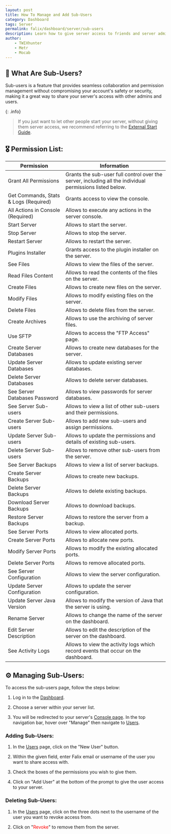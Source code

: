 ```yaml
---
layout: post
title: How To Manage and Add Sub-Users
category: Dashboard
tags: Server
permalink: falix/dashboard/server/sub-users
description: Learn how to give server access to friends and server admins.
author:
    - TWIXhunter
    - Metr
    - Mocab
---
```


## :bust_in_silhouette: What Are Sub-Users?

Sub-users is a feature that provides seamless collaboration and permission management without compromising your account's safety or security, making it a great way to share your server's access with other admins and users.

{: .info}

> If you just want to let other people start your server, without giving them server access, we recommend referring to the [External Start Guide](https://kb.falixnodes.net/falix/dashboard/server/external-start).

## :medal_military: Permission List:

| Permission                            | Information                                                                                              |
| ------------------------------------- | -------------------------------------------------------------------------------------------------------- |
| Grant All Permissions                 | Grants the sub-user full control over the server, including all the individual permissions listed below. |
| Get Commands, Stats & Logs (Required) | Grants access to view the console.                                                                       |
| All Actions in Console (Required)     | Allows to execute any actions in the server console.                                                     |
| Start Server                          | Allows to start the server.                                                                              |
| Stop Server                           | Allows to stop the server.                                                                               |
| Restart Server                        | Allows to restart the server.                                                                            |
| Plugins Installer                     | Grants access to the plugin installer on the server.                                                     |
| See Files                             | Allows to view the files of the server.                                                                  |
| Read Files Content                    | Allows to read the contents of the files on the server.                                                  |
| Create Files                          | Allows to create new files on the server.                                                                |
| Modify Files                          | Allows to modify existing files on the server.                                                           |
| Delete Files                          | Allows to delete files from the server.                                                                  |
| Create Archives                       | Allows to use the archiving of server files.                                                             |
| Use SFTP                              | Allows to access the "FTP Access" page.                                                                  |
| Create Server Databases               | Allows to create new databases for the server.                                                           |
| Update Server Databases               | Allows to update existing server databases.                                                              |
| Delete Server Databases               | Allows to delete server databases.                                                                       |
| See Server Databases Password         | Allows to view passwords for server databases.                                                           |
| See Server Sub-users                  | Allows to view a list of other sub-users and their permissions.                                          |
| Create Server Sub-users               | Allows to add new sub-users and assign permissions.                                                      |
| Update Server Sub-users               | Allows to update the permissions and details of existing sub-users.                                      |
| Delete Server Sub-users               | Allows to remove other sub-users from the server.                                                        |
| See Server Backups                    | Allows to view a list of server backups.                                                                 |
| Create Server Backups                 | Allows to create new backups.                                                                            |
| Delete Server Backups                 | Allows to delete existing backups.                                                                       |
| Download Server Backups               | Allows to download backups.                                                                              |
| Restore Server Backups                | Allows to restore the server from a backup.                                                              |
| See Server Ports                      | Allows to view allocated ports.                                                                          |
| Create Server Ports                   | Allows to allocate new ports.                                                                            |
| Modify Server Ports                   | Allows to modify the existing allocated ports.                                                           |
| Delete Server Ports                   | Allows to remove allocated ports.                                                                        |
| See Server Configuration              | Allows to view the server configuration.                                                                 |
| Update Server Configuration           | Allows to update the server configuration.                                                               |
| Update Server Java Version            | Allows to modify the version of Java that the server is using.                                           |
| Rename Server                         | Allows to change the name of the server on the dashboard.                                                |
| Edit Server Description               | Allows to edit the description of the server on the dashboard.                                           |
| See Activity Logs                     | Allows to view the activity logs which record events that occur on the dashboard.                        |

## :gear: Managing Sub-Users:

To access the sub-users page, follow the steps below:

1. Log in to the [Dashboard](https://client.falixnodes.net/).

2. Choose a server within your server list.

3. You will be redirected to your server's [Console page](https://client.falixnodes.net/server/console). In the top navigation bar, hover over "Manage" then navigate to [Users](https://client.falixnodes.net/server/subusers).

### Adding Sub-Users:

1. In the [Users](https://client.falixnodes.net/server/subusers) page, click on the "New User" button.

2. Within the given field, enter Falix email or username of the user you want to share access with.

3. Check the boxes of the permissions you wish to give them.

4. Click on "Add User" at the bottom of the prompt to give the user access to your server.

### Deleting Sub-Users:

1. In the [Users](https://client.falixnodes.net/server/subusers) page, click on the three dots next to the username of the user you want to revoke access from.

2. Click on "<span style="color:red">Revoke</span>" to remove them from the server.
